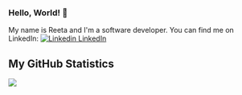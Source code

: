 ### Hello, World! 👋

My name is Reeta and I'm a software developer. 
You can find me on LinkedIn: [![Linkedin](https://i.stack.imgur.com/gVE0j.png) LinkedIn](https://www.linkedin.com/in/reeta-aitto-oja/)
&nbsp;

## My GitHub Statistics

<a href="https://github.com/aitto-oja/aitto-oja">
  <img align="center" src="https://github-readme-stats.vercel.app/api/top-langs/?username=aitto-oja&hide=tex&title_color=ffffff&text_color=c9cacc&icon_color=2bbc8a&bg_color=1d1f21&langs_count=3" />
</a>

<!--
**aitto-oja/aitto-oja** is a ✨ _special_ ✨ repository because its `README.md` (this file) appears on your GitHub profile.

Here are some ideas to get you started:

- 🔭 I’m currently working on ...
- 🌱 I’m currently learning ...
- 👯 I’m looking to collaborate on ...
- 🤔 I’m looking for help with ...
- 💬 Ask me about ...
- 📫 How to reach me: ...
- 😄 Pronouns: ...
- ⚡ Fun fact: ...
-->
